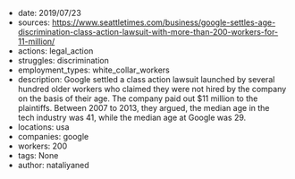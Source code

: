 - date: 2019/07/23
- sources: https://www.seattletimes.com/business/google-settles-age-discrimination-class-action-lawsuit-with-more-than-200-workers-for-11-million/
- actions: legal_action
- struggles: discrimination
- employment_types: white_collar_workers
- description: Google settled a class action lawsuit launched by several hundred older workers who claimed they were not hired by the company on the basis of their age. The company paid out $11 million to the plaintiffs. Between 2007 to 2013, they argued, the median age in the tech industry was 41, while the median age at Google was 29.
- locations: usa
- companies: google
- workers: 200
- tags: None
- author: nataliyaned
